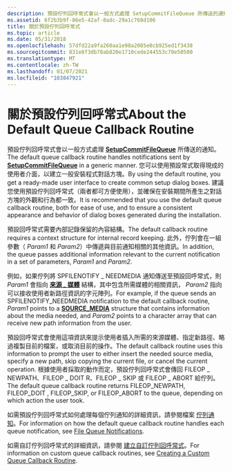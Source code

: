 ```yaml
---
description: 預設佇列回呼常式會以一般方式處理 SetupCommitFileQueue 所傳送的通知。
ms.assetid: 6f2b3b9f-86e5-42af-8adc-29a1c768d106
title: 關於預設佇列回呼常式
ms.topic: article
ms.date: 05/31/2018
ms.openlocfilehash: 57dfd22a9fa260aa1e98a2085e0cb925ed1f3438
ms.sourcegitcommit: 831e8f3db78ab820e1710cede244553c70e50500
ms.translationtype: MT
ms.contentlocale: zh-TW
ms.lasthandoff: 01/07/2021
ms.locfileid: "103847921"
---
```

# <a name="about-the-default-queue-callback-routine"></a><span data-ttu-id="08a15-103">關於預設佇列回呼常式</span><span class="sxs-lookup"><span data-stu-id="08a15-103">About the Default Queue Callback Routine</span></span>

<span data-ttu-id="08a15-104">預設佇列回呼常式會以一般方式處理 [**SetupCommitFileQueue**](/windows/desktop/api/Setupapi/nf-setupapi-setupcommitfilequeuea) 所傳送的通知。</span><span class="sxs-lookup"><span data-stu-id="08a15-104">The default queue callback routine handles notifications sent by [**SetupCommitFileQueue**](/windows/desktop/api/Setupapi/nf-setupapi-setupcommitfilequeuea) in a generic manner.</span></span> <span data-ttu-id="08a15-105">您可以使用預設常式取得現成的使用者介面，以建立一般安裝程式對話方塊。</span><span class="sxs-lookup"><span data-stu-id="08a15-105">By using the default routine, you get a ready-made user interface to create common setup dialog boxes.</span></span> <span data-ttu-id="08a15-106">建議您使用預設佇列回呼常式（兩者都可方便使用），並確保在安裝期間所產生之對話方塊的外觀和行為都一致。</span><span class="sxs-lookup"><span data-stu-id="08a15-106">It is recommended that you use the default queue callback routine, both for ease of use, and to ensure a consistent appearance and behavior of dialog boxes generated during the installation.</span></span>

<span data-ttu-id="08a15-107">預設回呼常式需要內部記錄保留的內容結構。</span><span class="sxs-lookup"><span data-stu-id="08a15-107">The default callback routine requires a context structure for internal record keeping.</span></span> <span data-ttu-id="08a15-108">此外，佇列會在一組參數（ *Param1* 和 *Param2*）中傳遞與目前通知相關的其他資訊。</span><span class="sxs-lookup"><span data-stu-id="08a15-108">In addition, the queue passes additional information relevant to the current notification in a set of parameters, *Param1* and *Param2*.</span></span>

<span data-ttu-id="08a15-109">例如，如果佇列將 SPFILENOTIFY \_ NEEDMEDIA 通知傳送至預設回呼常式，則 *Param1* 會指向 [**來源 \_ 媒體**](/windows/desktop/api/Setupapi/ns-setupapi-source_media_a) 結構，其中包含所需媒體的相關資訊， *Param2* 指向可以接收使用者新路徑資訊的字元陣列。</span><span class="sxs-lookup"><span data-stu-id="08a15-109">For example, if the queue sends an SPFILENOTIFY\_NEEDMEDIA notification to the default callback routine, *Param1* points to a [**SOURCE\_MEDIA**](/windows/desktop/api/Setupapi/ns-setupapi-source_media_a) structure that contains information about the media needed, and *Param2* points to a character array that can receive new path information from the user.</span></span>

<span data-ttu-id="08a15-110">預設回呼常式會使用這項資訊來提示使用者插入所需的來源媒體、指定新路徑、略過複製目前的檔案，或取消目前的操作。</span><span class="sxs-lookup"><span data-stu-id="08a15-110">The default callback routine uses this information to prompt the user to either insert the needed source media, specify a new path, skip copying the current file, or cancel the current operation.</span></span> <span data-ttu-id="08a15-111">根據使用者採取的動作而定，預設佇列回呼常式會傳回 FILEOP \_ NEWPATH、FILEOP \_ DOIT R、FILEOP \_ SKIP 或 FILEOP \_ ABORT 給佇列。</span><span class="sxs-lookup"><span data-stu-id="08a15-111">The default queue callback routine returns FILEOP\_NEWPATH, FILEOP\_DOIT , FILEOP\_SKIP, or FILEOP\_ABORT to the queue, depending on which action the user took.</span></span>

<span data-ttu-id="08a15-112">如需預設佇列回呼常式如何處理每個佇列通知的詳細資訊，請參閱檔案 [佇列通知](file-queue-notifications.md)。</span><span class="sxs-lookup"><span data-stu-id="08a15-112">For information on how the default queue callback routine handles each queue notification, see [File Queue Notifications](file-queue-notifications.md).</span></span>

<span data-ttu-id="08a15-113">如需自訂佇列回呼常式的詳細資訊，請參閱 [建立自訂佇列回呼常式](creating-a-custom-queue-callback-routine.md)。</span><span class="sxs-lookup"><span data-stu-id="08a15-113">For information on custom queue callback routines, see [Creating a Custom Queue Callback Routine](creating-a-custom-queue-callback-routine.md).</span></span>

 

 



